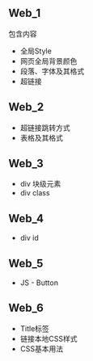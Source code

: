 ## Web_1
包含内容
- 全局Style
- 网页全局背景颜色
- 段落、字体及其格式
- 超链接

## Web_2
- 超链接跳转方式
- 表格及其格式

## Web_3
- div 块级元素
- div class

## Web_4
- div id

## Web_5
- JS - Button

## Web_6
- Title标签
- 链接本地CSS样式
- CSS基本用法